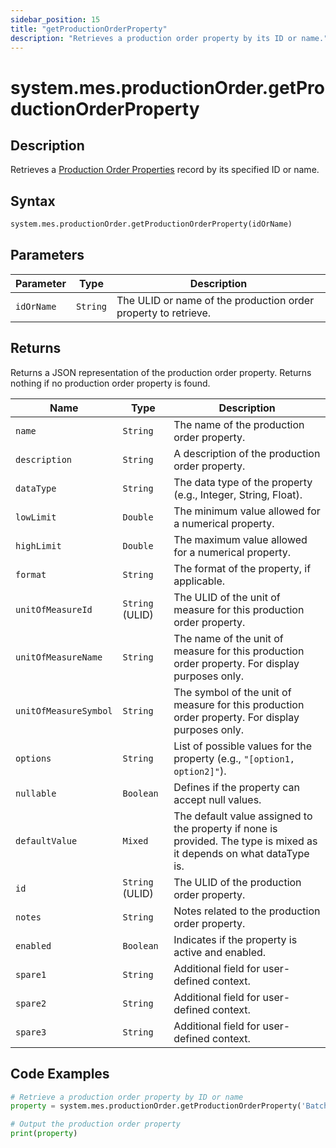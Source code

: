 ```yaml
---
sidebar_position: 15
title: "getProductionOrderProperty"
description: "Retrieves a production order property by its ID or name."
---
```


# system.mes.productionOrder.getProductionOrderProperty

## Description

Retrieves a [Production Order Properties](../../data-model/production-order-model/production-order-property) record by its specified ID or name.

## Syntax

```python
system.mes.productionOrder.getProductionOrderProperty(idOrName)
```

## Parameters

| Parameter  | Type     | Description                                                    |
| ---------- | -------- | -------------------------------------------------------------- |
| `idOrName` | `String` | The ULID or name of the production order property to retrieve. |

## Returns

Returns a JSON representation of the production order property. Returns nothing if no production order property is found.

| Name                  | Type            | Description                                                                                                          |
| --------------------- | --------------- | -------------------------------------------------------------------------------------------------------------------- |
| `name`                | `String`        | The name of the production order property.                                                                           |
| `description`         | `String`        | A description of the production order property.                                                                      |
| `dataType`            | `String`        | The data type of the property (e.g., Integer, String, Float).                                                        |
| `lowLimit`            | `Double`        | The minimum value allowed for a numerical property.                                                                  |
| `highLimit`           | `Double`        | The maximum value allowed for a numerical property.                                                                  |
| `format`              | `String`        | The format of the property, if applicable.                                                                           |
| `unitOfMeasureId`     | `String` (ULID) | The ULID of the unit of measure for this production order property.                                                  |
| `unitOfMeasureName`   | `String`        | The name of the unit of measure for this production order property. For display purposes only.                       |
| `unitOfMeasureSymbol` | `String`        | The symbol of the unit of measure for this production order property. For display purposes only.                     |
| `options`             | `String`        | List of possible values for the property (e.g., `"[option1, option2]"`).                                             |
| `nullable`            | `Boolean`       | Defines if the property can accept null values.                                                                      |
| `defaultValue`        | `Mixed`         | The default value assigned to the property if none is provided. The type is mixed as it depends on what dataType is. |
| `id`                  | `String` (ULID) | The ULID of the production order property.                                                                           |
| `notes`               | `String`        | Notes related to the production order property.                                                                      |
| `enabled`             | `Boolean`       | Indicates if the property is active and enabled.                                                                     |
| `spare1`              | `String`        | Additional field for user-defined context.                                                                           |
| `spare2`              | `String`        | Additional field for user-defined context.                                                                           |
| `spare3`              | `String`        | Additional field for user-defined context.                                                                           |

## Code Examples

```python
# Retrieve a production order property by ID or name
property = system.mes.productionOrder.getProductionOrderProperty('Batch Size')

# Output the production order property
print(property)
```
